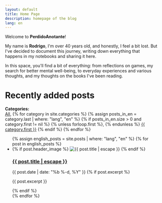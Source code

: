```yaml
---
layout: default
title: Home Page
description: homepage of the blog
lang: en
---
```


Welcome to **PerdidoAnotante**!

My name is **Rodrigo**, I'm over 40 years old, and honestly, I feel a bit lost. But I've decided to document this journey, writing down everything that happens in my notebooks and sharing it here.

In this space, you'll find a bit of everything: from reflections on games, my search for better mental well-being, to everyday experiences and various thoughts, and my thoughts on the books I've been reading.

<h1 class="page-heading">Recently added posts</h1>

<div class="category-list-container">
  <strong>Categories:</strong>
  <div class="category-list">
    <a href="#" data-category="all" class="active">All</a>,
    {% for category in site.categories %}
      {% assign posts_in_en = category.last | where: "lang", "en" %}
      {% if posts_in_en.size > 0 and category.first != nil %}
        {% unless forloop.first %}, {% endunless %}
        <a href="#" data-category="{{ category.first | slugify }}">{{ category.first }}</a>
      {% endif %}
    {% endfor %}
  </div>
</div>

<ul class="post-list post-grid">
  {% assign english_posts = site.posts | where: "lang", "en" %}
  {% for post in english_posts %}
    <li>
      <div class="post-block" data-categories="{% for category in post.categories %}{{ category | slugify }} {% endfor %}">
        {% if post.header_image %}
          <img src="{{ post.header_image | relative_url }}" alt="{{ post.title | escape }}">
        {% endif %}
        <h3 class="post-title">
          <a href="{{ post.url | relative_url }}">{{ post.title | escape }}</a>
        </h3>
        <span class="post-meta">{{ post.date | date: "%b %-d, %Y" }}</span>
        {% if post.excerpt %}
          <p class="post-excerpt">{{ post.excerpt }}</p>
        {% endif %}
      </div>
    </li>
  {% endfor %}
</ul>
